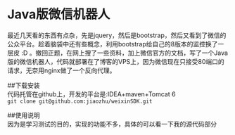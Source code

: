 Java版微信机器人
=========

最近几天看的东西有点杂，先是jquery，然后是bootstrap，然后又看到了微信的公众平台。趁着脑袋中还有些概念，利用bootstrap给自己的8版本的监控换了一层皮  :D 。撤回正题，在网上搜了一些资料，加上微信官方的文档，写了一个Java版的微信机器人，代码就部署在了博客的VPS上，因为微信现在只接受80端口的请求，无奈用nginx做了一个反向代理。     

##下载安装  
代码托管在github上，开发的平台是:IDEA+maven+Tomcat 6  
`git clone git@github.com:jiaozhu/weixinSDK.git`  

##使用说明  
因为是学习测试的目的，实现的功能不多，具体的可以看一下我的源代码部分
